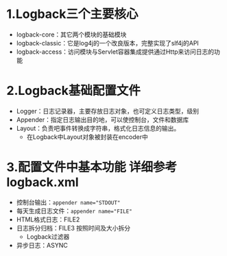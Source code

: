 # 1.Logback三个主要核心
- logback-core：其它两个模块的基础模块
- logback-classic：它是log4j的一个改良版本，完整实现了slf4j的API
- logback-access：访问模块与Servlet容器集成提供通过Http来访问日志的功能

# 2.Logback基础配置文件
- Logger：日志记录器，主要存放日志对象，也可定义日志类型，级别
- Appender：指定日志输出目的地，可以使控制台，文件和数据库
- Layout：负责吧事件转换成字符串，格式化日志信息的输出。
  - 在Logback中Layout对象被封装在encoder中

# 3.配置文件中基本功能 详细参考logback.xml
- 控制台输出：`appender name="STDOUT"`
- 每天生成日志文件：`appender name="FILE"`
- HTML格式日志：FILE2
- 日志拆分归档：FILE3 按照时间及大小拆分
    - Logback过滤器
- 异步日志：ASYNC





